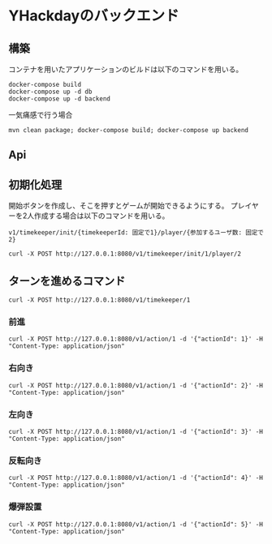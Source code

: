 # YHackdayのバックエンド

## 構築

コンテナを用いたアプリケーションのビルドは以下のコマンドを用いる。

```sh:
docker-compose build
docker-compose up -d db 
docker-compose up -d backend
```

一気痛感で行う場合

```sh:
mvn clean package; docker-compose build; docker-compose up backend
```


## Api

## 初期化処理

開始ボタンを作成し、そこを押すとゲームが開始できるようにする。
プレイヤーを2人作成する場合は以下のコマンドを用いる。

`v1/timekeeper/init/{timekeeperId: 固定で1}/player/{参加するユーザ数: 固定で2}`

```sh:
curl -X POST http://127.0.0.1:8080/v1/timekeeper/init/1/player/2
```

## ターンを進めるコマンド

```sh:
curl -X POST http://127.0.0.1:8080/v1/timekeeper/1
```

### 前進

```sh:
curl -X POST http://127.0.0.1:8080/v1/action/1 -d '{"actionId": 1}' -H "Content-Type: application/json"
```

### 右向き

```sh:
curl -X POST http://127.0.0.1:8080/v1/action/1 -d '{"actionId": 2}' -H "Content-Type: application/json"
```

### 左向き

```sh:
curl -X POST http://127.0.0.1:8080/v1/action/1 -d '{"actionId": 3}' -H "Content-Type: application/json"
```

### 反転向き

```sh:
curl -X POST http://127.0.0.1:8080/v1/action/1 -d '{"actionId": 4}' -H "Content-Type: application/json"
```

### 爆弾設置

```sh:
curl -X POST http://127.0.0.1:8080/v1/action/1 -d '{"actionId": 5}' -H "Content-Type: application/json"
```